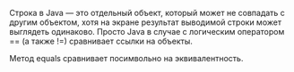 Строка в Java — это отдельный объект, который может не совпадать с другим объектом, хотя на экране результат выводимой строки может выглядеть одинаково.
Просто Java в случае с логическим оператором == (а также !=) сравнивает ссылки на объекты.

Метод equals сравнивает посимвольно на эквивалентность.